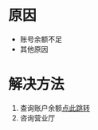 <!-- TITLE: 故障 13017000 账号状态异常 -->
<!-- SUBTITLE: 本错误属于天翼校园客户端错误-->

# 原因

- 账号余额不足
- 其他原因

# 解决方法

1. 查询账户余额[点此跳转](http://util.sola.love/yue.html)
2. 咨询营业厅